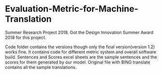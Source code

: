 # Evaluation-Metric-for-Machine-Translation
Summer Research Project 2018. Got the Design Innovation Summer Award 2018 for this project.


Code folder contains the versions though only the final version(version 1.2) works fine. It contains code for different metric system and overall software build. Sentences and Scores excel sheets are the sample sentences and the scores for them generated by our model. Original file with BING translate contains all the sample translations.
